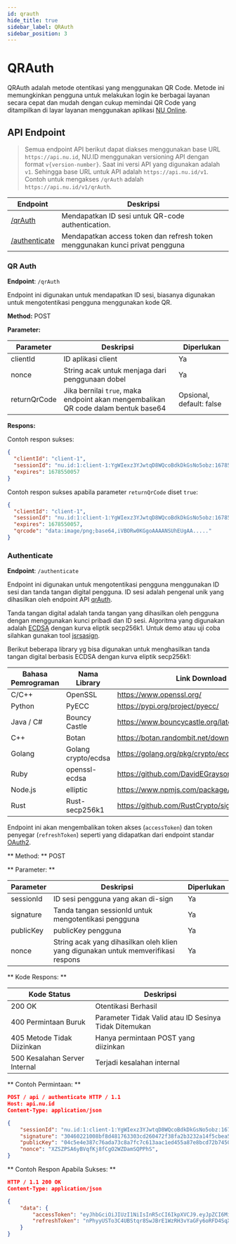 ```yaml
---
id: qrauth
hide_title: true
sidebar_label: QRAuth
sidebar_position: 3
---
```


# QRAuth

QRAuth adalah metode otentikasi yang menggunakan QR Code. Metode ini memungkinkan pengguna untuk melakukan login ke berbagai layanan secara cepat dan mudah dengan cukup memindai QR Code yang ditampilkan di layar layanan menggunakan aplikasi [NU Online](https://app.nu.or.id/).

## API Endpoint

> Semua endpoint API berikut dapat diakses menggunakan base URL `https://api.nu.id`, NU.ID menggunakan versioning API dengan format `v{version-number}`. Saat ini versi API yang digunakan adalah `v1`. Sehingga base URL untuk API adalah `https://api.nu.id/v1`. Contoh untuk mengakses `/qrAuth` adalah `https://api.nu.id/v1/qrAuth`.

| Endpoint | Deskripsi |
| --- | --- |
| [/qrAuth](#/qr-auth) | Mendapatkan ID sesi untuk QR-code authentication. |
| [/authenticate](#authenticate) | Mendapatkan access token dan refresh token menggunakan kunci privat pengguna |

### QR Auth

**Endpoint**: `/qrAuth`

Endpoint ini digunakan untuk mendapatkan ID sesi, biasanya digunakan untuk mengotentikasi pengguna menggunakan kode QR.

**Method:** POST

**Parameter:**

| Parameter | Deskripsi | Diperlukan |
| --- | --- | --- |
| clientId | ID aplikasi client | Ya |
| nonce | String acak untuk menjaga dari penggunaan dobel | Ya |
| returnQrCode | Jika bernilai `true`, maka endpoint akan mengembalikan QR code dalam bentuk base64 | Opsional, default: false |

**Respons:**

Contoh respon sukses:

```json
{
  "clientId": "client-1",
  "sessionId": "nu.id:1:client-1:YgWIexz3YJwtqD8WQcoBdkDkGsNo5obz:1678550057",
  "expires": 1678550057
}
```

Contoh respon sukses apabila parameter `returnQrCode` diset `true`:

```json
{
  "clientId": "client-1",
  "sessionId": "nu.id:1:client-1:YgWIexz3YJwtqD8WQcoBdkDkGsNo5obz:1678550057",
  "expires": 1678550057,
  "qrcode": "data:image/png;base64,iVBORw0KGgoAAAANSUhEUgAA....."
}
```

### Authenticate

**Endpoint**: `/authenticate`

Endpoint ini digunakan untuk mengotentikasi pengguna menggunakan ID sesi dan tanda tangan digital pengguna.
ID sesi adalah pengenal unik yang dihasilkan oleh endpoint API [qrAuth](#qr-auth).

Tanda tangan digital adalah tanda tangan yang dihasilkan oleh pengguna dengan menggunakan kunci pribadi dan ID sesi. Algoritma yang digunakan adalah [ECDSA](https://en.wikipedia.org/wiki/Elliptic_Curve_Digital_Signature_Algorithm) dengan kurva eliptik secp256k1. Untuk demo atau uji coba silahkan gunakan tool [jsrsasign](http://kjur.github.io/jsrsasign/sample/sample-ecdsa.html).

Berikut beberapa library yg bisa digunakan untuk menghasilkan tanda tangan digital berbasis ECDSA dengan kurva eliptik secp256k1:

| Bahasa Pemrograman | Nama Library | Link Download |
| --- | --- | --- |
| C/C++ | OpenSSL | https://www.openssl.org/ |
| Python | PyECC | https://pypi.org/project/pyecc/ |
| Java / C# | Bouncy Castle | https://www.bouncycastle.org/latest_releases.html |
| C++ | Botan | https://botan.randombit.net/download.html |
| Golang | Golang crypto/ecdsa | https://golang.org/pkg/crypto/ecdsa/ |
| Ruby | openssl-ecdsa | https://github.com/DavidEGrayson/ruby_ecdsa |
| Node.js | elliptic | https://www.npmjs.com/package/elliptic |
| Rust | Rust-secp256k1 | https://github.com/RustCrypto/signatures |

Endpoint ini akan mengembalikan token akses (`accessToken`) dan token penyegar (`refreshToken`) seperti yang didapatkan dari endpoint standar [OAuth2](https://tools.ietf.org/html/rfc6749#section-4.1.4).

** Method: ** POST

** Parameter: **

| Parameter | Deskripsi | Diperlukan |
| --- | --- | --- |
| sessionId | ID sesi pengguna yang akan di-sign | Ya |
| signature | Tanda tangan sessionId untuk mengotentikasi pengguna | Ya |
| publicKey | publicKey pengguna | Ya |
| nonce | String acak yang dihasilkan oleh klien yang digunakan untuk memverifikasi respons | Ya |

** Kode Respons: **

| Kode Status | Deskripsi |
| --- | --- |
| 200 OK | Otentikasi Berhasil |
| 400 Permintaan Buruk | Parameter Tidak Valid atau ID Sesinya Tidak Ditemukan |
| 405 Metode Tidak Diizinkan | Hanya permintaan POST yang diizinkan |
| 500 Kesalahan Server Internal | Terjadi kesalahan internal |

** Contoh Permintaan: **

```json
POST / api / authenticate HTTP / 1.1
Host: api.nu.id
Content-Type: application/json

{
    "sessionId": "nu.id:1:client-1:YgWIexz3YJwtqD8WQcoBdkDkGsNo5obz:1678550057",
    "signature": "30460221008bf8d481763303cd260472f38fa2b3232a14f5cbea5414c54d42e8cc868a4c1b022100b5d7b8d09413649f5adf494c30488f7c0bf97b20de4f32c9065ae20f023fe50d",
    "publicKey": "04c5e4e387c76ada73c8a7fc7c613aac1ed455a87e8bcd72b74506d3ad8dcef0c06a644449be6d7e529cc6b4f2abe2be65c5197aa40464756e78e3da78f2bb82a8",
    "nonce": "XZSZPSA6yBVqfKj8fCgO2WZDamSQPPhS",
}
```

** Contoh Respon Apabila Sukses: **

```json
HTTP / 1.1 200 OK
Content-Type: application/json

{
    "data": {
        "accessToken": "eyJhbGciOiJIUzI1NiIsInR5cCI6IkpXVCJ9.eyJpZCI6MiwibmFtZSI6ImFiYyIsImVtYWlsIjoiYWJjQGV4YW1wbGUuY29tIiwiaWF0IjoxNTE2MjM5MDIyfQ.zT8XV1DfUW9uUjwWcJ9sJxjyR40A1XHyxdKbPtLIFRE",
        "refreshToken": "nPhyyUSTo3C4UBStqr8SwJBrE1WzRH3vYaGFy6oRFD4SqXFXXI9nczjNKTL3lxZ3E1mBXEEtoSumMtT6m7LTJQJfYrgjtnm0OOo0DMpztB0THjTQE7AUJmQGTvQv3UcS6keJwxZRhufJTyQl5cNWtkUy7IFvYzH6lJvR0DrU"
    }
}
```



